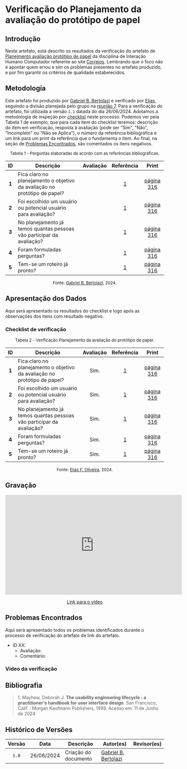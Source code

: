 # Verificação do Planejamento da avaliação do protótipo de papel

## Introdução

Neste artefato, está descrito os resultados da verificação do artefato de [Planejmento avaliação protótipo de papel](https://interacao-humano-computador.github.io/2024.1-Correios/verificacao_01/grupo%2B1/etapa_03/nivel_02/prototipo_de_papel/planejamento_da_avaliacao/) da disciplina de Interação Humano Computador referente ao site [Correios](https://www.correios.com.br/). Lembrando que o foco não é apontar quem errou e sim os problemas presentes no artefato produzido, e por fim garantir os critérios de qualidade estabelecidos.

## Metodologia

Este artefato foi produzido por [Gabriel B. Bertolazi][GabrielbGH] e verificado por [Elias][EliasGH], seguindo a divisão planejada pelo grupo na [reunião 7](https://interacao-humano-computador.github.io/2024.1-Correios/atas/ata7/). Para a verificação do artefato, foi utilizada a versão `1.1` datada do dia 26/06/2024. Adotamos a metodologia de inspeção por [checklist](#checklist-de-verificacao) neste processo. Podemos ver pela Tabela 1 de exemplo, que para cada item do checklist teremos: descrição do item em verificação, resposta à avaliação (pode ser "Sim", "Não", "Incompleto" ou "Não se Aplica"), o número da referência bibliográfica e um link para um print da referência que o fundamenta o item. Ao final, na seção de [Problemas Encontrados](#problemas-encontrados), são comentados os itens negativos.

<font size="2"><p style="text-align: center">Tabela 1 - Perguntas elaboradas de acordo com as referências bibliográficas.</p></font>

<center>

| ID | Descrição | Avaliação | Referência | Print |
|:--:| --------- | :-------: | :--------: | :---: |
| **1** | Fica claro no planejamento o objetivo da avaliação no protótipo de papel? |  | <a href="#ref1">1</a> | [página 316](../../../../../assets/prints_verificacao/gabrielb/Captura%20de%20tela%202024-06-12%20223205.png) |
| **2** | Foi escolhido um usuário ou potencial usuário para avaliação? | | <a href="#ref1">1</a> |[página 316](../../../../../assets/prints_verificacao/gabrielb/Captura%20de%20tela%202024-06-12%20223205.png) |
| **3** | No planejamento já temos quantas pessoas vão participar da avaliação? | | <a href="#ref1">1</a> |[página 316](../../../../../assets/prints_verificacao/gabrielb/Captura%20de%20tela%202024-06-12%20223205.png) |
| **4** | Foram formuladas perguntas? | | <a href="#ref1">1</a> |[página 316](../../../../../assets/prints_verificacao/gabrielb/Captura%20de%20tela%202024-06-12%20223205.png) |
| **5** | Tem-se um roteiro já pronto? | | <a href="#ref1">1</a> | [página 316](../../../../../assets/prints_verificacao/gabrielb/Captura%20de%20tela%202024-06-12%20223205.png) |


</center>

<font size="2"><p style="text-align: center">Fonte: [Gabriel B. Bertolazi](https://github.com/Bertolazi), 2024.</p></font>

## Apresentação dos Dados

Aqui será apresentado os resultados do checklist e logo após as observações dos itens com resultado negativo.

### Checklist de verificação

<font size="2"><p style="text-align: center">Tabela 2 - Verificação Planejamento da avaliação do protótipo de papel.</p></font>

<center>

| ID | Descrição | Avaliação | Referência | Print |
|:--:| --------- | :-------: | :--------: | :---: |
| **1** | Fica claro no planejamento o objetivo da avaliação no protótipo de papel? | Sim. | <a href="#ref1">1</a> | [página 316](../../../../../assets/prints_verificacao/gabrielb/Captura%20de%20tela%202024-06-12%20223205.png) |
| **2** | Foi escolhido um usuário ou potencial usuário para avaliação? | Sim. | <a href="#ref1">1</a> |[página 316](../../../../../assets/prints_verificacao/gabrielb/Captura%20de%20tela%202024-06-12%20223205.png) |
| **3** | No planejamento já temos quantas pessoas vão participar da avaliação? | Sim. | <a href="#ref1">1</a> |[página 316](../../../../../assets/prints_verificacao/gabrielb/Captura%20de%20tela%202024-06-12%20223205.png) |
| **4** | Foram formuladas perguntas? | Sim. | <a href="#ref1">1</a> |[página 316](../../../../../assets/prints_verificacao/gabrielb/Captura%20de%20tela%202024-06-12%20223205.png) |
| **5** | Tem-se um roteiro já pronto? | Sim. | <a href="#ref1">1</a> | [página 316](../../../../../assets/prints_verificacao/gabrielb/Captura%20de%20tela%202024-06-12%20223205.png) |


</center>

<font size="2"><p style="text-align: center">Fonte: [Elias F. Oliveira](https://github.com/EliasOliver21), 2024.</p></font>


## Gravação

<div style="text-align: center;">
<iframe width="560" height="315" src="https://www.youtube.com/embed/playlist?list=PLy6hlCyBC58pd-LPuDQbQfSOqCNqn2wXq" title="YouTube video player" frameborder="0" allow="accelerometer; autoplay; clipboard-write; encrypted-media; gyroscope; picture-in-picture; web-share" referrerpolicy="strict-origin-when-cross-origin" allowfullscreen></iframe>
</div>

<center>
<p style="text-align: center">
    <a href="https://www.youtube.com/playlist?list=PLy6hlCyBC58pd-LPuDQbQfSOqCNqn2wXq"> Link para o vídeo </a>
</p>
</center>



## Problemas Encontrados

Aqui será apresentado todos os problemas identificados durante o processo de verificação do artefato de link do artefato.
 
- ID XX:
    - Avaliação:
    - Comentário:

### Vídeo da verificação

## Bibliografia

> 1<a id="ref1">.</a> Mayhew, Deborah J. **The usability engineering lifecycle : a practitioner's handbook for user interface design**. San Francisco, Calif. : Morgan Kaufmann Publishers, 1999. Acesso em: 11 de Junho de 2024

## Histórico de Versões

| Versão | Data | Descrição | Autor(es) | Revisor(es) |
| :----: | :--: | --------- | ----------- | ------ |
| `1.0`  | 26/06/2024 | Criação do documento |[Gabriel B. Bertolazi](https://github.com/Bertolazi) | |

[ClaudioGH]: https://github.com/claudiohsc
[EliasGH]: https://github.com/EliasOliver21
[GabrielBGH]: https://github.com/Bertolazi
[GabrielFGH]: https://github.com/MMcLovin
[PabloGH]: https://github.com/pabloheika
[RicardoGH]: https://www.github.com/avmricardo